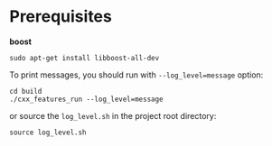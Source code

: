 # Prerequisites
**boost**
```shell
sudo apt-get install libboost-all-dev
```

To print messages, you should run with `--log_level=message` option:
```shell
cd build
./cxx_features_run --log_level=message
```

or source the `log_level.sh` in the project root directory:
```shell
source log_level.sh
```
